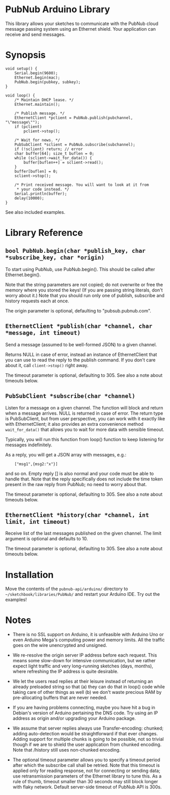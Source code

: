 PubNub Arduino Library
======================

This library allows your sketches to communicate with the PubNub cloud
message passing system using an Ethernet shield. Your application can
receive and send messages.


Synopsis
========

	void setup() {
		Serial.begin(9600);
		Ethernet.begin(mac);
		PubNub.begin(pubkey, subkey);
	}

	void loop() {
		/* Maintain DHCP lease. */
		Ethernet.maintain();

		/* Publish message. */
		EthernetClient *pclient = PubNub.publish(pubchannel, "\"message\"");
		if (pclient)
			pclient->stop();

		/* Wait for news. */
		PubSubClient *sclient = PubNub.subscribe(subchannel);
		if (!sclient) return; // error
		char buffer[64]; size_t buflen = 0;
		while (sclient->wait_for_data()) {
			buffer[buflen++] = sclient->read();
		}
		buffer[buflen] = 0;
		sclient->stop();

		/* Print received message. You will want to look at it from
		 * your code instead. */
		Serial.println(buffer);
		delay(10000);
	}

See also included examples.

Library Reference
=================

``bool PubNub.begin(char *publish_key, char *subscribe_key, char *origin)``
---------------------------------------------------------------------------

To start using PubNub, use PubNub.begin().  This should be called after
Ethernet.begin().

Note that the string parameters are not copied; do not overwrite or free the
memory where you stored the keys! (If you are passing string literals, don't
worry about it.) Note that you should run only one of publish, subscribe and
history requests each at once.

The origin parameter is optional, defaulting to "pubsub.pubnub.com".

``EthernetClient *publish(char *channel, char *message, int timeout)``
---------------------------------------------------------

Send a message (assumed to be well-formed JSON) to a given channel.

Returns NULL in case of error, instead an instance of EthernetClient
that you can use to read the reply to the publish command. If you
don't care about it, call ``client->stop()`` right away.

The timeout parameter is optional, defaulting to 305. See also
a note about timeouts below.

``PubSubClient *subscribe(char *channel)``
------------------------------------------

Listen for a message on a given channel. The function will block
and return when a message arrives. NULL is returned in case of error.
The return type is PubSubClient, but from user perspective, you can
work with it exactly like with EthernetClient; it also provides
an extra convenience method ``wait_for_data()`` that allows you
to wait for more data with sensible timeout.

Typically, you will run this function from loop() function to keep
listening for messages indefinitely.

As a reply, you will get a JSON array with messages, e.g.:

```
	["msg1",{msg2:"x"}]
```

and so on. Empty reply [] is also normal and your code must be
able to handle that. Note that the reply specifically does not
include the time token present in the raw reply from PubNub;
no need to worry about that.

The timeout parameter is optional, defaulting to 305. See also
a note about timeouts below.

``EthernetClient *history(char *channel, int limit, int timeout)``
-----------------------------------------------------

Receive list of the last messages published on the given channel.
The limit argument is optional and defaults to 10.

The timeout parameter is optional, defaulting to 305. See also
a note about timeouts below.

Installation
============

Move the contents of the ``pubnub-api/arduino/`` directory to
``~/sketchbook/libraries/PubNub/`` and restart your Arduino IDE.
Try out the examples!

Notes
=====

* There is no SSL support on Arduino, it is unfeasible with
Arduino Uno or even Arduino Mega's computing power and memory limits.
All the traffic goes on the wire unencrypted and unsigned.

* We re-resolve the origin server IP address before each request.
This means some slow-down for intensive communication, but we rather
expect light traffic and very long-running sketches (days, months),
where refreshing the IP address is quite desirable.

* We let the users read replies at their leisure instead of
returning an already preloaded string so that (a) they can do that
in loop() code while taking care of other things as well (b) we don't
waste precious RAM by pre-allocating buffers that are never needed.

* If you are having problems connecting, maybe you have hit
a bug in Debian's version of Arduino pertaining the DNS code. Try using
an IP address as origin and/or upgrading your Arduino package.

* We assume that server replies always use Transfer-encoding: chunked;
adding auto-detection would be straightforward if that ever changes.
Adding support for multiple chunks is going to be possible, not so
trivial though if we are to shield the user application from chunked
encoding. Note that /history still uses non-chunked encoding.

* The optional timeout parameter allows you to specify a timeout
period after which the subscribe call shall be retried. Note
that this timeout is applied only for reading response, not for
connecting or sending data; use retransmission parameters of
the Ethernet library to tune this. As a rule of thumb, timeout
smaller than 30 seconds may still block longer with flaky
network. Default server-side timeout of PubNub API is 300s.
